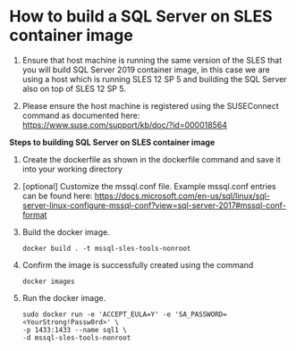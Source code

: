 # How to build a SQL Server on SLES container image

1. Ensure that host machine is running the same version of the SLES that you will build SQL Server 2019 container image, in this case we are using a host which is running SLES 12 SP 5 and building the SQL Server also on top of SLES 12 SP 5.

2. Please ensure the host machine is registered using the SUSEConnect command as documented here: https://www.suse.com/support/kb/doc/?id=000018564

**Steps to building SQL Server on SLES container image**

1.	Create the dockerfile as shown in the dockerfile command and save it into your working directory

2.	[optional] Customize the mssql.conf file. Example mssql.conf entries can be found here: https://docs.microsoft.com/en-us/sql/linux/sql-server-linux-configure-mssql-conf?view=sql-server-2017#mssql-conf-format 

3.	Build the docker image. 
    ```
    docker build . -t mssql-sles-tools-nonroot
    ```
4. Confirm the image is successfully created using the command
    ```
    docker images
    ```
4. Run the docker image. 
    ```
    sudo docker run -e 'ACCEPT_EULA=Y' -e 'SA_PASSWORD=<YourStrong!Passw0rd>' \
   -p 1433:1433 --name sql1 \
   -d mssql-sles-tools-nonroot
    ```
